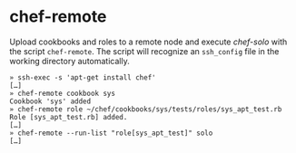 # chef-remote

Upload cookbooks and roles to a remote node and execute _chef-solo_ with the script `chef-remote`. The script will recognize an `ssh_config` file in the working directory automatically.

    » ssh-exec -s 'apt-get install chef'
    […]
    » chef-remote cookbook sys
    Cookbook 'sys' added
    » chef-remote role ~/chef/cookbooks/sys/tests/roles/sys_apt_test.rb
    Role [sys_apt_test.rb] added.
    […]
    » chef-remote --run-list "role[sys_apt_test]" solo
    […]

